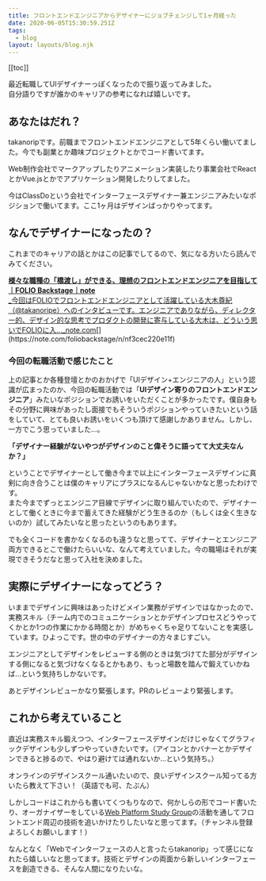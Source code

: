 ```yaml
---
title: フロントエンドエンジニアからデザイナーにジョブチェンジして1ヶ月経った
date: 2020-06-05T15:30:59.251Z
tags:
  - blog
layout: layouts/blog.njk
---
```


[[toc]]

最近転職してUIデザイナーっぽくなったので振り返ってみました。  
自分語りですが誰かのキャリアの参考になれば嬉しいです。

## あなたはだれ？

takanoripです。前職までフロントエンドエンジニアとして5年くらい働いてました。今でも副業とか趣味プロジェクトとかでコード書いてます。

Web制作会社でマークアップしたりアニメーション実装したり事業会社でReactとかVue.jsとかでアプリケーション開発したりしてました。

今はClassDoという会社でインターフェースデザイナー兼エンジニアみたいなポジションで働いてます。ここ1ヶ月はデザインばっかりやってます。

## なんでデザイナーになったの？

これまでのキャリアの話とかはこの記事でしてるので、気になる方いたら読んでみてください。

[**様々な職種の「橋渡し」ができる、理想のフロントエンドエンジニアを目指して｜FOLIO Backstage｜note**  
\_今回はFOLIOでフロントエンドエンジニアとして活躍している大木尊紀（@takanoripe）へのインタビューです。エンジニアでありながら、ディレクター的、デザイン的な思考でプロダクトの開発に寄与している大木は、どういう思いでFOLIOに入…\_note.com](https://note.com/foliobackstage/n/nf3cec220e11f "https://note.com/foliobackstage/n/nf3cec220e11f")[](https://note.com/foliobackstage/n/nf3cec220e11f)

### 今回の転職活動で感じたこと

上の記事とか各種登壇とかのおかげで「UIデザイン+エンジニアの人」という認識が広まったのか、今回の転職活動では「**UIデザイン寄りのフロントエンドエンジニア**」みたいなポジションでお誘いをいただくことが多かったです。僕自身もその分野に興味があったし面接でもそういうポジションやっていきたいという話をしていて、とても良いお誘いをいくつも頂けて感謝しかありません。しかし、一方でこう思っていました…。

**「デザイナー経験がないやつがデザインのこと偉そうに語ってて大丈夫なんか？」**

ということでデザイナーとして働き今まで以上にインターフェースデザインに真剣に向き合うことは僕のキャリアにプラスになるんじゃないかなと思ったわけです。  
また今までずっとエンジニア目線でデザインに取り組んでいたので、デザイナーとして働くときに今まで蓄えてきた経験がどう生きるのか（もしくは全く生きないのか）試してみたいなと思ったというのもあります。

でも全くコードを書かなくなるのも違うなと思ってて、デザイナーとエンジニア両方できるとこで働けたらいいな、なんて考えていました。今の職場はそれが実現できそうだなと思って入社を決めました。

## 実際にデザイナーになってどう？

いままでデザインに興味はあったけどメイン業務がデザインではなかったので、実務スキル（チーム内でのコミュニケーションとかデザインプロセスどうやってくかとか1つの作業にかかる時間とか）がめちゃくちゃ足りてないことを実感しています。ひよっこです。世の中のデザイナーの方々まじすごい。

エンジニアとしてデザインをレビューする側のときは気づけてた部分がデザインする側になると気づけなくなるとかもあり、もっと場数を踏んで鍛えていかねば…という気持ちしかないです。

あとデザインレビューかなり緊張します。PRのレビューより緊張します。

## これから考えていること

直近は実務スキル鍛えつつ、インターフェースデザインだけじゃなくてグラフィックデザインも少しずつやっていきたいです。（アイコンとかバナーとかデザインできると捗るので、やはり避けては通れないか…という気持ち。）

オンラインのデザインスクール通いたいので、良いデザインスクール知ってる方いたら教えて下さい！（英語でも可、たぶん）

しかしコードはこれからも書いてくつもりなので、何かしらの形でコード書いたり、オーガナイザーをしている[Web Platform Study Group](https://www.youtube.com/channel/UCfToJ-sTOqvBnnuVq3zdZhA)の活動を通してフロントエンド周辺の技術を追いかけたりしたいなと思ってます。（チャンネル登録よろしくお願いします！）

なんとなく「Webでインターフェースの人と言ったらtakanorip」って感じになれたら嬉しいなと思ってます。技術とデザインの両面から新しいインターフェースを創造できる、そんな人間になりたいな。
